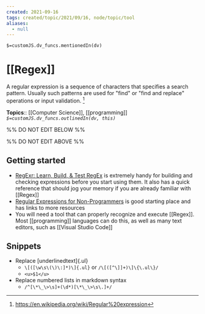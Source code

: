 ```yaml
---
created: 2021-09-16
tags: created/topic/2021/09/16, node/topic/tool
aliases:
  - null
---
```


`$=customJS.dv_funcs.mentionedIn(dv)`
# [[Regex]] 

A regular expression is a sequence of characters that specifies a search pattern. Usually such patterns are used for "find" or "find and replace" operations or input validation.   [^1]

**Topics**:: [[Computer Science]], [[programming]]
*`$=customJS.dv_funcs.outlinedIn(dv, this)`*

%% DO NOT EDIT BELOW %%

%% DO NOT EDIT ABOVE %%
[^1]: https://en.wikipedia.org/wiki/Regular%20expression

## Getting started

- [RegExr: Learn, Build, & Test RegEx](https://regexr.com/) is extremely handy for building and checking expressions before you start using them. It also has a quick reference that should jog your memory if you are already familiar with [[Regex]]
- [Regular Expressions for Non-Programmers](https://medium.com/geekculture/regular-expressions-for-non-programmers-ed2047d2181f) is good starting place and has links to more resources
- You will need a tool that can properly recognize and execute [[Regex]]. Most [[programming]] languages can do this, as well as many text editors, such as [[Visual Studio Code]]

## Snippets

- Replace [underlinedtext]{.ul}
	- `\[([\w\s\(\)\:]*)\]{.ul}` or `/\[([^\]]+)\]\{\.ul\}/`
	- `<u>$1</u>`
- Replace numbered lists in markdown syntax
	- `/^[\*\_\>\s]+(\d*)[\*\_\>\s\.]+/`
